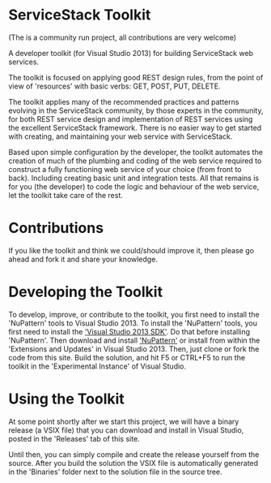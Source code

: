 ServiceStack Toolkit
===================

(The is a community run project, all contributions are very welcome)

A developer toolkit (for Visual Studio 2013) for building ServiceStack web services.

The toolkit is focused on applying good REST design rules, from the point of view of 'resources' with basic verbs: GET, POST, PUT, DELETE. 

The toolkit applies many of the recommended practices and patterns evolving in the ServiceStack community, by those experts in the community, for both REST service design and implementation of REST services using the excellent ServiceStack framework. There is no easier way to get started with creating, and maintaining your web service with ServiceStack.

Based upon simple configuration by the developer, the toolkit automates the creation of much of the plumbing and coding of the web service required to construct a fully functioning web service of your choice (from front to back). Including creating basic unit and integration tests. All that remains is for you (the developer) to code the logic and behaviour of the web service, let the toolkit take care of the rest.

# Contributions
If you like the toolkit and think we could/should improve it, then please go ahead and fork it and share your knowledge.

# Developing the Toolkit
To develop, improve, or contribute to the toolkit, you first need to install the 'NuPattern' tools to Visual Studio 2013. To install the 'NuPattern' tools, you first need to install the ['Visual Studio 2013 SDK'](http://www.microsoft.com/en-nz/download/details.aspx?id=40758). Do that before installing 'NuPattern'. Then download and install ['NuPattern'](http://nupattern.org) or install from within the 'Extensions and Updates' in Visual Studio 2013.
Then, just clone or fork the code from this site. Build the solution, and hit F5 or CTRL+F5 to run the toolkit in the 'Experimental Instance' of Visual Studio. 

# Using the Toolkit
At some point shortly after we start this project, we will have a binary release (a VSIX file) that you can download and install in Visual Studio, posted in the 'Releases' tab of this site.

Until then, you can simply compile and create the release yourself from the  source.
After you build the solution the VSIX file is automatically generated in the 'Binaries' folder next to the solution file in the source tree.
